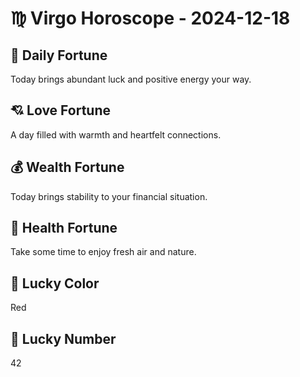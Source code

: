 # ♍ Virgo Horoscope - 2024-12-18

## 🎯 Daily Fortune

Today brings abundant luck and positive energy your way.

## 💘 Love Fortune

A day filled with warmth and heartfelt connections.

## 💰 Wealth Fortune

Today brings stability to your financial situation.

## 🌱 Health Fortune

Take some time to enjoy fresh air and nature.

## 🎨 Lucky Color

Red

## 🔢 Lucky Number

42
